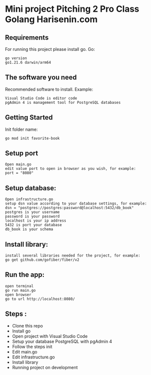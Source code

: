 # Mini project Pitching 2 Pro Class Golang Harisenin.com

## Requirements
For running this project please install go. Go:
```
go version
go1.21.6 darwin/arm64
```

## The software you need
Recommended software to install. Example:
```
Visual Studio Code is editor code
pgAdmin 4 is management tool for PostgreSQL databases
```

## Getting Started
Init folder name:
```
go mod init favorite-book
```

## Setup port
```
Open main.go
edit value port to open in browser as you wish, for example:
port = "8080"
```

## Setup database:
```
Open infrastructure.go
setup dsn value according to your database settings, for example:
dsn = "postgres://postgres:password@localhost:5432/db_book"
postgres is your username
password is your password
localhost is your ip address
5432 is port your database
db_book is your schema
```

## Install library:
```
install several libraries needed for the project, for example:
go get github.com/gofiber/fiber/v2
```

## Run the app:
```
open terminal
go run main.go
open browser
go to url http://localhost:8080/
```

## Steps :
- Clone this repo
- Install go
- Open project with Visual Studio Code
- Setup your database PostgreSQL with pgAdmin 4 
- Follow the steps init
- Edit main.go
- Edit infrastructure.go
- Install library
- Running project on development 